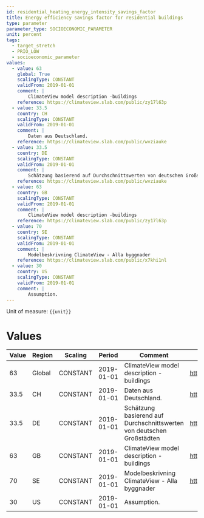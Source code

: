 ```yaml
---
id: residential_heating_energy_intensity_savings_factor
title: Energy efficiency savings factor for residential buildings
type: parameter
parameter_type: SOCIOECONOMIC_PARAMETER
unit: percent
tags:
  - target_stretch
  - PRIO_LOW
  - socioeconomic_parameter
values:
  - value: 63
    global: True
    scalingType: CONSTANT
    validFrom: 2019-01-01
    comment: |
        ClimateView model description -buildings
    reference: https://climateview.slab.com/public/zy17l63p
  - value: 33.5
    country: CH
    scalingType: CONSTANT
    validFrom: 2019-01-01
    comment: |
        Daten aus Deutschland.
    reference: https://climateview.slab.com/public/wvziauke
  - value: 33.5
    country: DE
    scalingType: CONSTANT
    validFrom: 2019-01-01
    comment: |
        Schätzung basierend auf Durchschnittswerten von deutschen Großstädten
    reference: https://climateview.slab.com/public/wvziauke
  - value: 63
    country: GB
    scalingType: CONSTANT
    validFrom: 2019-01-01
    comment: |
        ClimateView model description -buildings
    reference: https://climateview.slab.com/public/zy17l63p
  - value: 70
    country: SE
    scalingType: CONSTANT
    validFrom: 2019-01-01
    comment: |
        Modelbeskrivning ClimateView - Alla byggnader
    reference: https://climateview.slab.com/public/x7khi1nl
  - value: 30
    country: US
    scalingType: CONSTANT
    validFrom: 2019-01-01
    comment: |
        Assumption.
---
```



Unit of measure: `{{unit}}`


# Values


| Value | Region | Scaling | Period | Comment | Reference |
|-------|--------|---------|--------|---------|-----------|
| 63 | Global | CONSTANT | 2019-01-01 | ClimateView model description -buildings | https://climateview.slab.com/public/zy17l63p |
| 33.5 | CH | CONSTANT | 2019-01-01 | Daten aus Deutschland. | https://climateview.slab.com/public/wvziauke |
| 33.5 | DE | CONSTANT | 2019-01-01 | Schätzung basierend auf Durchschnittswerten von deutschen Großstädten | https://climateview.slab.com/public/wvziauke |
| 63 | GB | CONSTANT | 2019-01-01 | ClimateView model description -buildings | https://climateview.slab.com/public/zy17l63p |
| 70 | SE | CONSTANT | 2019-01-01 | Modelbeskrivning ClimateView - Alla byggnader | https://climateview.slab.com/public/x7khi1nl |
| 30 | US | CONSTANT | 2019-01-01 | Assumption. |  |


